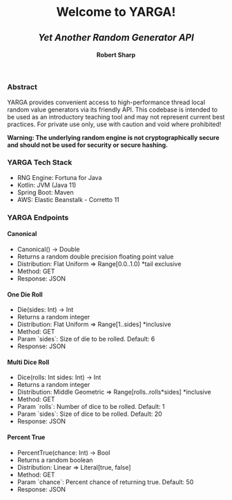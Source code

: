 <header>
    <h1>Welcome to YARGA!</h1>
    <h2><i>Yet Another Random Generator API</i></h2>
    <h4>Robert Sharp</h4>
</header>
<section>
    <article>
    <h3>Abstract</h3>
    <p>YARGA provides convenient access to high-performance thread local random value generators via its friendly API.
    This codebase is intended to be used as an introductory teaching tool and may not represent current best practices.
    For private use only, use with caution and void where prohibited!</p>
    <p><b>Warning: The underlying random engine is not cryptographically secure and should not be used for security or secure hashing.</b></p>
    </article>
    <article>
    <h3>YARGA Tech Stack</h3>
    <ul>
        <li>RNG Engine: Fortuna for Java</li>
        <li>Kotlin: JVM (Java 11)</li>
        <li>Spring Boot: Maven</li>
        <li>AWS: Elastic Beanstalk - Corretto 11</li>
    </ul>
    </article>
    <article>
    <h3>YARGA Endpoints</h3>
    <h4>Canonical</h4>
    <ul>
        <li>Canonical() -> Double</li>
        <li>Returns a random double precision floating point value</li>
        <li>Distribution: Flat Uniform => Range[0.0..1.0) *tail exclusive</li>
        <li>Method: GET</li>
        <li>Response: JSON</li>
    </ul>
    <h4>One Die Roll</h4>
    <ul>
        <li>Die(sides: Int) -> Int</li>
        <li>Returns a random integer</li>
        <li>Distribution: Flat Uniform => Range[1..sides] *inclusive</li>
        <li>Method: GET</li>
        <li>Param `sides`: Size of die to be rolled. Default: 6</li>
        <li>Response: JSON</li>
    </ul>
    <h4>Multi Dice Roll</h4>
    <ul>
        <li>Dice(rolls: Int sides: Int) -> Int</li>
        <li>Returns a random integer</li>
        <li>Distribution: Middle Geometric => Range[rolls..rolls*sides] *inclusive</li>
        <li>Method: GET</li>
        <li>Param `rolls`: Number of dice to be rolled. Default: 1</li>
        <li>Param `sides`: Size of dice to be rolled. Default: 20</li>
        <li>Response: JSON</li>
    </ul>
    <h4>Percent True</h4>
    <ul>
        <li>PercentTrue(chance: Int) -> Bool</li>
        <li>Returns a random boolean</li>
        <li>Distribution: Linear => Literal[true, false]</li>
        <li>Method: GET</li>
        <li>Param `chance`: Percent chance of returning true. Default: 50</li>
        <li>Response: JSON</li>
    </ul>
    </article>
</section>
